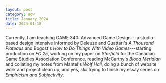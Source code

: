 ```yaml
---
layout: post
category: now
title: January 2024
date: 2024-01-18
---
```


Currently, I am teaching GAME 340: Advanced Game Design---a studio-based design intensive informed by Deleuze and Guattari's *A Thousand Plateaus* and Bogost's *How to Do Things With Video Games*---starting production on *FC 25*, working on my paper on *Starfield* for the Canadian Game Studies Association Conference, reading McCarthy's *Blood Meridian* and collating my notes from Mantel's *Wolf Hall*, doing a bunch of website work and project clean up, and yes, *still* trying to finish my essay series on *Empiricism and Subjectivity*.
